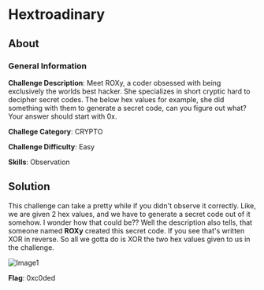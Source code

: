 # Hextroadinary
## About

### General Information

__Challenge Description__: Meet ROXy, a coder obsessed with being exclusively the worlds best hacker. She specializes in short cryptic hard to decipher secret codes. The below hex values for example, she did something with them to generate a secret code, can you figure out what? Your answer should start with 0x.

__Challege Category__: CRYPTO

__Challenge Difficulty__: Easy

__Skills__: Observation

## Solution

This challenge can take a pretty while if you didn't observe it correctly. Like, we are given 2 hex values, and we have to generate a secret code out of it somehow. I wonder how that could be?? Well the description also tells, that someone named __ROXy__ created this secret code. If you see that's written XOR in reverse. So all we gotta do is XOR the two hex values given to us in the challenge.

![Image1](https://github.com/iParamjotSingh/WriteUps/blob/master/CTFlearn/Hextroadinary/1.png)

__Flag__: 0xc0ded
